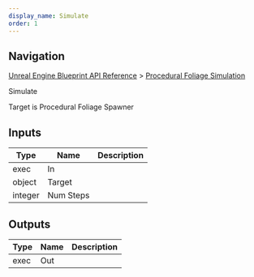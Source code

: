 ```yaml
---
display_name: Simulate
order: 1
---
```

## Navigation

[Unreal Engine Blueprint API Reference](https://dev.epicgames.com/documentation/en-us/unreal-engine/BlueprintAPI) > [Procedural Foliage Simulation](https://dev.epicgames.com/documentation/en-us/unreal-engine/BlueprintAPI/ProceduralFoliageSimulation)

Simulate

Target is Procedural Foliage Spawner

## Inputs

| Type | Name | Description |
| --- | --- | --- |
| exec | In |  |
| object | Target |  |
| integer | Num Steps |  |

## Outputs

| Type | Name | Description |
| --- | --- | --- |
| exec | Out |  |
